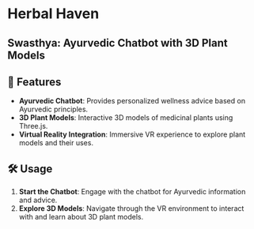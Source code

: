 # Herbal Haven

## Swasthya: Ayurvedic Chatbot with 3D Plant Models

## 🚀 Features

- **Ayurvedic Chatbot**: Provides personalized wellness advice based on Ayurvedic principles.
- **3D Plant Models**: Interactive 3D models of medicinal plants using Three.js.
- **Virtual Reality Integration**: Immersive VR experience to explore plant models and their uses.

## 🛠️ Usage

1. **Start the Chatbot**: Engage with the chatbot for Ayurvedic information and advice.
2. **Explore 3D Models**: Navigate through the VR environment to interact with and learn about 3D plant models.
